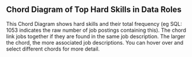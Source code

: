 <div>
<h2>
  Chord Diagram of Top Hard Skills in Data Roles
</h2>
  This Chord Diagram shows hard skills and their total frequency (eg SQL: 1053 indicates the raw number of job postings containing this). The chord link jobs together if they are found in the same job description. The larger the chord, the more associated job descriptions. You can hover over and select different chords for more detail.
  
</div>


